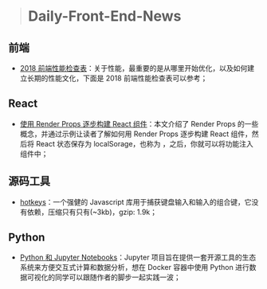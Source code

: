 > # Daily-Front-End-News

## 前端

- [2018 前端性能检查表](https://juejin.im/post/5ac1d117f265da2396128b9f)：关于性能，最重要的是从哪里开始优化，以及如何建立长期的性能文化，下面是 2018 前端性能检查表可以参考；

## React

- [使用 Render Props 逐步构建 React 组件](http://t.cn/RmcaBy1)：本文介绍了 Render Props 的一些概念，并通过示例让读者了解如何用 Render Props 逐步构建 React 组件，然后将 React 状态保存为 localSorage，也称为 <Storage/>，之后，你就可以将功能注入组件中；

## 源码工具

- [hotkeys](http://wangchujiang.com/hotkeys)：一个强健的 Javascript 库用于捕获键盘输入和输入的组合键，它没有依赖，压缩只有只有(~3kb)，gzip: 1.9k；

## Python

- [Python 和 Jupyter Notebooks](https://dev.to/rosejcday/python-and-jupyter-notebooks-23h5)：Jupyter 项目旨在提供一套开源工具的生态系统来方便交互式计算和数据分析，想在 Docker 容器中使用 Python 进行数据可视化的同学可以跟随作者的脚步一起实践一波；
